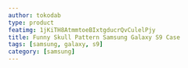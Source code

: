 ```yaml
---
author: tokodab
type: product
featimg: 1jKiTH8AtmmtoeBIxtgducrQvCulelPjy
title: Funny Skull Pattern Samsung Galaxy S9 Case
tags: [samsung, galaxy, s9]
category: [samsung]
---
```

